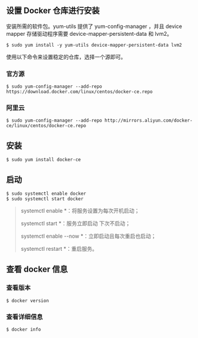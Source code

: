 ## 设置 Docker 仓库进行安装

安装所需的软件包。yum-utils 提供了 yum-config-manager ，并且 device mapper 存储驱动程序需要 device-mapper-persistent-data 和 lvm2。

```shell
$ sudo yum install -y yum-utils device-mapper-persistent-data lvm2
```

使用以下命令来设置稳定的仓库，选择一个源即可。

### 官方源

```shell
$ sudo yum-config-manager --add-repo https://download.docker.com/linux/centos/docker-ce.repo
```

### 阿里云

```shell
$ sudo yum-config-manager --add-repo http://mirrors.aliyun.com/docker-ce/linux/centos/docker-ce.repo
```

## 安装

```shell
$ sudo yum install docker-ce
```

## 启动

```shell
$ sudo systemctl enable docker
$ sudo systemctl start docker
```

> systemctl enable \*：将服务设置为每次开机启动；
>
> systemctl start \*：服务立即启动 下次不启动；
>
> systemctl enable --now \*：立即启动且每次重启也启动；
>
> systemctl restart \*：重启服务。

## 查看 docker 信息

### 查看版本

```shell
$ docker version
```

### 查看详细信息

```shell
$ docker info
```
